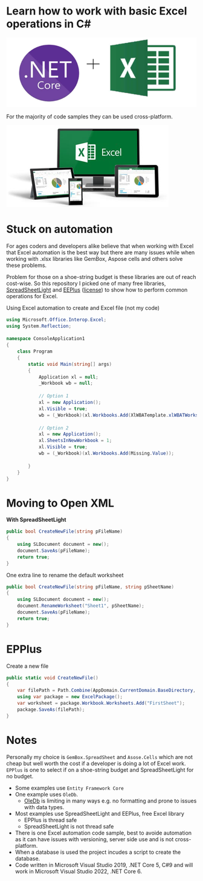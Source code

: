 # Learn how to work with basic Excel operations in C#

![Title](assets/Title.png)

For the majority of code samples they can be used cross-platform.

![Title1](assets/Title1.png)

# Stuck on automation

For ages coders and developers alike believe that when working with Excel that Excel automation is the best way but there are many issues while when working with .xlsx libraries like GemBox, Aspose cells and others solve these problems. 

Problem for those on a shoe-string budget is these libraries are out of reach cost-wise. So this repository I picked one of many free libraries, [SpreadSheetLight](https://spreadsheetlight.com/) and [EEPlus](https://www.epplussoftware.com/en) ([license](https://www.epplussoftware.com/en/Home/LgplToPolyform)) to show how to perform common operations for Excel.

Using Excel automation to create and Excel file (not my code)

```csharp
using Microsoft.Office.Interop.Excel;
using System.Reflection;

namespace ConsoleApplication1
{
    class Program
    {
        static void Main(string[] args)
        {
            Application xl = null;
            _Workbook wb = null;

            // Option 1
            xl = new Application();
            xl.Visible = true;
            wb = (_Workbook)(xl.Workbooks.Add(XlWBATemplate.xlWBATWorksheet));

            // Option 2
            xl = new Application();
            xl.SheetsInNewWorkbook = 1;
            xl.Visible = true;
            wb = (_Workbook)(xl.Workbooks.Add(Missing.Value));

        }
    }
}
```

# Moving to Open XML

**With SpreadSheetLight**

```csharp
public bool CreateNewFile(string pFileName)
{
    using SLDocument document = new();
    document.SaveAs(pFileName);
    return true;
}
```

One extra line to rename the default worksheet

```csharp
public bool CreateNewFile(string pFileName, string pSheetName)
{
    using SLDocument document = new();
    document.RenameWorksheet("Sheet1", pSheetName);
    document.SaveAs(pFileName);
    return true;
}
```

# EPPlus

Create a new file

```csharp
public static void CreateNewFile()
{
    var filePath = Path.Combine(AppDomain.CurrentDomain.BaseDirectory, _excelBaseFolder, "NewFile.xlsx");
    using var package = new ExcelPackage();
    var worksheet = package.Workbook.Worksheets.Add("FirstSheet");
    package.SaveAs(filePath);
}
```


# Notes

Personally my choice is `GemBox.SpreadSheet` and `Asose.Cells` which are not cheap but well worth the cost if a developer is doing a lot of Excel work. `EPPlus` is one to select if on a shoe-string budget and SpreadSheetLight for no budget.

- Some examples use `Entity Framework Core`
- One example uses `OleDb`.
  - [OleDb](https://docs.microsoft.com/en-us/office/vba/api/excel.oledbconnection) is limiting in many ways e.g. no formatting and prone to issues with data types.
- Most examples use SpreadSheetLight and EEPlus, free Excel library
  - EPPlus is thread safe
  - SpreadSheetLight is not thread safe
- There is one Excel automation code sample, best to avoide automation as it can have issues with versioning, server side use and is not cross-platform.
- When a database is used the project incudes a script to create the database.
- Code written in Microsoft Visual Studio 2019, .NET Core 5, C#9 and will work in Microsoft Visual Studio 2022, .NET Core 6.